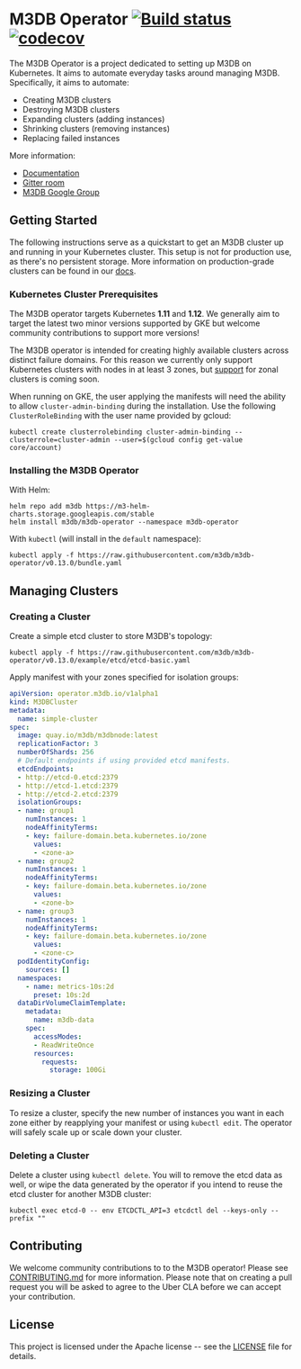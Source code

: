 # M3DB Operator [![Build status](https://badge.buildkite.com/6cf88054469d7d59a584f618426dc2bd436f816daaf5000db8.svg)](https://buildkite.com/m3/m3db-operator) [![codecov](https://codecov.io/gh/m3db/m3db-operator/branch/master/graph/badge.svg)](https://codecov.io/gh/m3db/m3db-operator)

The M3DB Operator is a project dedicated to setting up M3DB on Kubernetes. It aims to automate everyday tasks around managing M3DB. Specifically, it aims to automate:

* Creating M3DB clusters
* Destroying M3DB clusters
* Expanding clusters (adding instances)
* Shrinking clusters (removing instances)
* Replacing failed instances

More information:

- [Documentation][docs]
- [Gitter room](https://gitter.im/m3db/kubernetes)
- [M3DB Google Group](https://groups.google.com/forum/#!forum/m3db)

## Getting Started

The following instructions serve as a quickstart to get an M3DB cluster up and running in your Kubernetes cluster. This
setup is not for production use, as there's no persistent storage. More information on production-grade clusters can be
found in our [docs][docs].

### Kubernetes Cluster Prerequisites

The M3DB operator targets Kubernetes **1.11** and **1.12**. We generally aim to target the latest two minor versions
supported by GKE but welcome community contributions to support more versions!

The M3DB operator is intended for creating highly available clusters across distinct failure domains. For this reason we
currently only support Kubernetes clusters with nodes in at least 3 zones, but [support][zonal] for zonal clusters is
coming soon.

When running on GKE, the user applying the manifests will need the ability to allow `cluster-admin-binding` during the
installation. Use the following `ClusterRoleBinding` with the user name provided by gcloud:

```
kubectl create clusterrolebinding cluster-admin-binding --clusterrole=cluster-admin --user=$(gcloud config get-value core/account)
```

### Installing the M3DB Operator

With Helm:

```
helm repo add m3db https://m3-helm-charts.storage.googleapis.com/stable
helm install m3db/m3db-operator --namespace m3db-operator
```

With `kubectl` (will install in the `default` namespace):

```
kubectl apply -f https://raw.githubusercontent.com/m3db/m3db-operator/v0.13.0/bundle.yaml
```

## Managing Clusters

### Creating a Cluster

Create a simple etcd cluster to store M3DB's topology:

```
kubectl apply -f https://raw.githubusercontent.com/m3db/m3db-operator/v0.13.0/example/etcd/etcd-basic.yaml
```

Apply manifest with your zones specified for isolation groups:

```yaml
apiVersion: operator.m3db.io/v1alpha1
kind: M3DBCluster
metadata:
  name: simple-cluster
spec:
  image: quay.io/m3db/m3dbnode:latest
  replicationFactor: 3
  numberOfShards: 256
  # Default endpoints if using provided etcd manifests.
  etcdEndpoints:
  - http://etcd-0.etcd:2379
  - http://etcd-1.etcd:2379
  - http://etcd-2.etcd:2379
  isolationGroups:
  - name: group1
    numInstances: 1
    nodeAffinityTerms:
    - key: failure-domain.beta.kubernetes.io/zone
      values:
      - <zone-a>
  - name: group2
    numInstances: 1
    nodeAffinityTerms:
    - key: failure-domain.beta.kubernetes.io/zone
      values:
      - <zone-b>
  - name: group3
    numInstances: 1
    nodeAffinityTerms:
    - key: failure-domain.beta.kubernetes.io/zone
      values:
      - <zone-c>
  podIdentityConfig:
    sources: []
  namespaces:
    - name: metrics-10s:2d
      preset: 10s:2d
  dataDirVolumeClaimTemplate:
    metadata:
      name: m3db-data
    spec:
      accessModes:
      - ReadWriteOnce
      resources:
        requests:
          storage: 100Gi
```

### Resizing a Cluster

To resize a cluster, specify the new number of instances you want in each zone either by reapplying your manifest or
using `kubectl edit`. The operator will safely scale up or scale down your cluster.

### Deleting a Cluster

Delete a cluster using `kubectl delete`. You will to remove the etcd data as well, or wipe the data generated by the
operator if you intend to reuse the etcd cluster for another M3DB cluster:

```
kubectl exec etcd-0 -- env ETCDCTL_API=3 etcdctl del --keys-only --prefix ""
```

## Contributing

We welcome community contributions to to the M3DB operator! Please see [CONTRIBUTING.md](CONTRIBUTING.md) for more
information. Please note that on creating a pull request you will be asked to agree to the Uber CLA before we can accept
your contribution.

## License
This project is licensed under the Apache license -- see the [LICENSE](https://github.com/m3db/m3db-operator/blob/master/LICENSE) file for details.

[docs]: https://operator.m3db.io/
[zonal]: https://github.com/m3db/m3db-operator/issues/68
